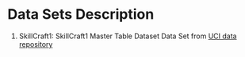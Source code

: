 # Data Sets Description

1. SkillCraft1: SkillCraft1 Master Table Dataset Data Set from [UCI data repository](https://archive.ics.uci.edu/ml/datasets/SkillCraft1+Master+Table+Dataset) 